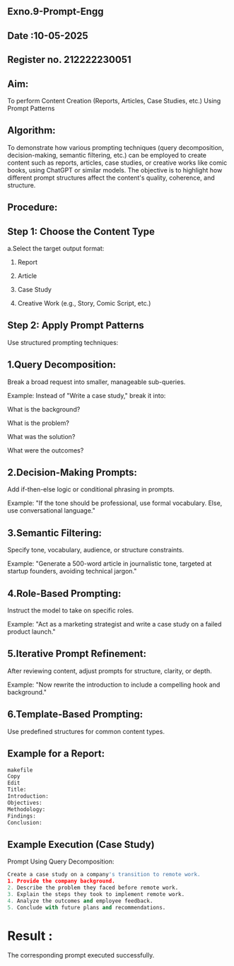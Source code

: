 ## Exno.9-Prompt-Engg
## Date :10-05-2025
## Register no. 212222230051
## Aim: 
To perform Content Creation (Reports, Articles, Case Studies, etc.) Using Prompt Patterns

## Algorithm: 
To demonstrate how various prompting techniques (query decomposition, decision-making, semantic filtering, etc.) can be employed to create content such as reports, articles, case studies, or creative works like comic books, using ChatGPT or similar models. The objective is to highlight how different prompt structures affect the content's quality, coherence, and structure.
## Procedure:
## Step 1: Choose the Content Type
a.Select the target output format:

1. Report

2. Article

3. Case Study

4. Creative Work (e.g., Story, Comic Script, etc.)

## Step 2: Apply Prompt Patterns
Use structured prompting techniques:

## 1.Query Decomposition:

Break a broad request into smaller, manageable sub-queries.

Example: Instead of "Write a case study," break it into:

What is the background?

What is the problem?

What was the solution?

What were the outcomes?

## 2.Decision-Making Prompts:

Add if-then-else logic or conditional phrasing in prompts.

Example: "If the tone should be professional, use formal vocabulary. Else, use conversational language."

## 3.Semantic Filtering:

Specify tone, vocabulary, audience, or structure constraints.

Example: "Generate a 500-word article in journalistic tone, targeted at startup founders, avoiding technical jargon."

## 4.Role-Based Prompting:

Instruct the model to take on specific roles.

Example: "Act as a marketing strategist and write a case study on a failed product launch."

## 5.Iterative Prompt Refinement:

After reviewing content, adjust prompts for structure, clarity, or depth.

Example: "Now rewrite the introduction to include a compelling hook and background."

## 6.Template-Based Prompting:

Use predefined structures for common content types.

## Example for a Report:
```python
makefile
Copy
Edit
Title: 
Introduction: 
Objectives: 
Methodology: 
Findings: 
Conclusion:
```

## Example Execution (Case Study)
Prompt Using Query Decomposition:

```python
Create a case study on a company's transition to remote work. 
1. Provide the company background.
2. Describe the problem they faced before remote work.
3. Explain the steps they took to implement remote work.
4. Analyze the outcomes and employee feedback.
5. Conclude with future plans and recommendations.
```


# Result :  
The corresponding prompt executed successfully.
